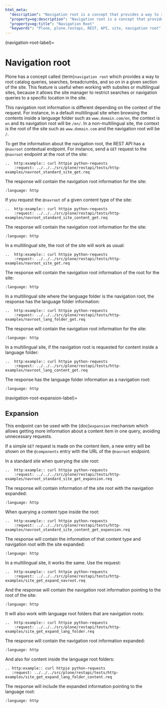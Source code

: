 ```yaml
---
html_meta:
  "description": "Navigation root is a concept that provides a way to root catalog queries, searches, and breadcrumbs in Plone."
  "property=og:description": "Navigation root is a concept that provides a way to root catalog queries, searches, and breadcrumbs in Plone."
  "property=og:title": "Navigation Root"
  "keywords": "Plone, plone.restapi, REST, API, site, navigation root"
---
```


(navigation-root-label)=

# Navigation root

Plone has a concept called {term}`navigation root` which provides a way to root catalog queries, searches, breadcrumbs, and so on in a given section of the site.
This feature is useful when working with subsites or multilingual sites, because it allows the site manager to restrict searches or navigation queries to a specific location in the site.

This navigation root information is different depending on the context of the request.
For instance, in a default multilingual site when browsing the contents inside a language folder such as `www.domain.com/en`, the context is `en` and its navigation root will be `/en/`.
In a non-multilingual site, the context is the root of the site such as `www.domain.com` and the navigation root will be `/`.

To get the information about the navigation root, the REST API has a `@navroot` contextual endpoint.
For instance, send a `GET` request to the `@navroot` endpoint at the root of the site:

```{eval-rst}
..  http:example:: curl httpie python-requests
    :request: ../../../src/plone/restapi/tests/http-examples/navroot_standard_site_get.req
```

The response will contain the navigation root information for the site:

```{literalinclude} ../../../src/plone/restapi/tests/http-examples/navroot_standard_site_get.resp
:language: http
```

If you request the `@navroot` of a given content type of the site:

```{eval-rst}
..  http:example:: curl httpie python-requests
    :request: ../../../src/plone/restapi/tests/http-examples/navroot_standard_site_content_get.req
```

The response will contain the navigation root information for the site:

```{literalinclude} ../../../src/plone/restapi/tests/http-examples/navroot_standard_site_content_get.resp
:language: http
```

In a multilingual site, the root of the site will work as usual:

```{eval-rst}
..  http:example:: curl httpie python-requests
    :request: ../../../src/plone/restapi/tests/http-examples/navroot_site_get.req
```

The response will contain the navigation root information of the root for the site:

```{literalinclude} ../../../src/plone/restapi/tests/http-examples/navroot_site_get.resp
:language: http
```

In a multilingual site where the language folder is the navigation root, the response has the language folder information:

```{eval-rst}
..  http:example:: curl httpie python-requests
    :request: ../../../src/plone/restapi/tests/http-examples/navroot_lang_folder_get.req
```

The response will contain the navigation root information for the site:

```{literalinclude} ../../../src/plone/restapi/tests/http-examples/navroot_lang_folder_get.resp
:language: http
```

In a multilingual site, if the navigation root is requested for content inside a language folder:

```{eval-rst}
..  http:example:: curl httpie python-requests
    :request: ../../../src/plone/restapi/tests/http-examples/navroot_lang_content_get.req
```

The response has the language folder information as a navigation root:

```{literalinclude} ../../../src/plone/restapi/tests/http-examples/navroot_lang_content_get.resp
:language: http
```

(navigation-root-expansion-label)=

## Expansion

This endpoint can be used with the {doc}`expansion` mechanism which allows getting more information about a content item in one query, avoiding unnecessary requests.

If a simple `GET` request is made on the content item, a new entry will be shown on the `@components` entry with the URL of the `@navroot` endpoint.

In a standard site when querying the site root:

```{eval-rst}
..  http:example:: curl httpie python-requests
    :request: ../../../src/plone/restapi/tests/http-examples/navroot_standard_site_get_expansion.req
```

The response will contain information of the site root with the navigation expanded:

```{literalinclude} ../../../src/plone/restapi/tests/http-examples/navroot_standard_site_get_expansion.resp
:language: http
```

When querying a content type inside the root:

```{eval-rst}
..  http:example:: curl httpie python-requests
    :request: ../../../src/plone/restapi/tests/http-examples/navroot_standard_site_content_get_expansion.req
```

The response will contain the information of that content type and navigation root with the site expanded:

```{literalinclude} ../../../src/plone/restapi/tests/http-examples/navroot_standard_site_content_get_expansion.resp
:language: http
```

In a multilingual site, it works the same.
Use the request:

```{eval-rst}
..  http:example:: curl httpie python-requests
    :request: ../../../src/plone/restapi/tests/http-examples/site_get_expand_navroot.req
```

And the response will contain the navigation root information pointing to the root of the site:

```{literalinclude} ../../../src/plone/restapi/tests/http-examples/site_get_expand_navroot.resp
:language: http
```

It will also work with language root folders that are navigation roots:

```{eval-rst}
..  http:example:: curl httpie python-requests
    :request: ../../../src/plone/restapi/tests/http-examples/site_get_expand_lang_folder.req
```

The response will contain the navigation root information expanded:

```{literalinclude} ../../../src/plone/restapi/tests/http-examples/site_get_expand_lang_folder.resp
:language: http
```

And also for content inside the language root folders:

```{eval-rst}
.. http:example:: curl httpie python-requests
   :request: ../../../src/plone/restapi/tests/http-examples/site_get_expand_lang_folder_content.req
```

The response will include the expanded information pointing to the language root:

```{literalinclude} ../../../src/plone/restapi/tests/http-examples/site_get_expand_lang_folder_content.resp
:language: http
```
